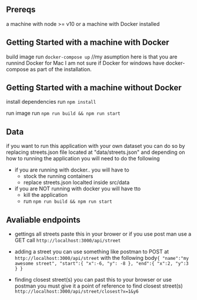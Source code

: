 ## Prereqs
  a machine with node >= v10 or a machine with Docker installed
## Getting Started with a machine with Docker

build image
run `docker-compose up` //my asumption here is that you are runnind Docker for Mac I am not sure if Docker for windows have docker-compose as part of the installation.


## Getting Started with a machine without Docker

install dependencies
run `npm install`

run image
run `npm run build && npm run start`

## Data

if you want to run this application with your own dataset you can do so by replacing streets.json file located at "data/streets.json" and depending on how to running the application you will need to do the following
 - if you are running with docker.. you will have to
	- stock the running containers
	- replace streets.json localted inside src/data
 - if you are NOT running with docker you will have tto
	- kill the application
	- run `npm run build && npm run start`


## Avaliable endpoints

- gettings all streets 
 paste this in your brower or if you use post man use a GET call `http://localhost:3000/api/street`

 - adding a street
 you can use something like postman to  POST at `http://localhost:3000/api/street`
 with the following body`
 {
	"name":"my awesome street",
	"start":{
		"x":-6,
		"y": -8
	},
	"end":{
		"x":2,
		"y":3
	}
}
 `

 - finding closest street(s)
you can past this to  your browser or use postman you must give it a point of reference to find closest street(s)
 `http://localhost:3000/api/street/closest?x=1&y6`
